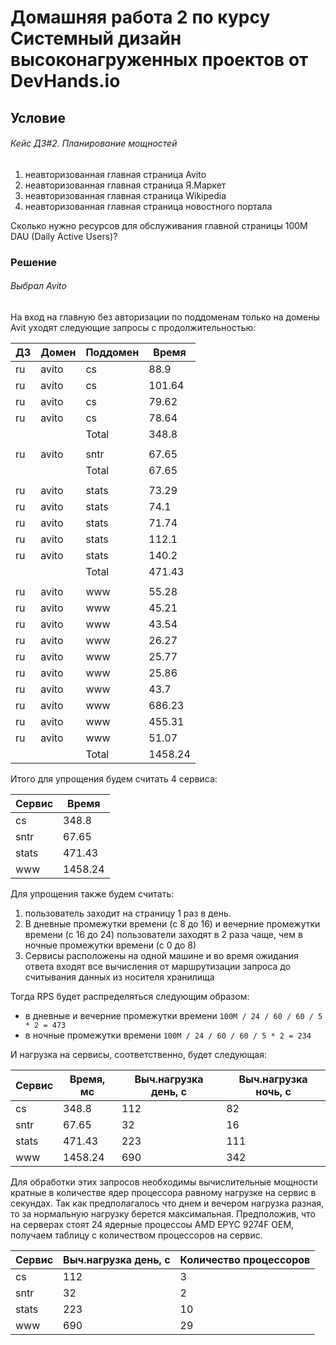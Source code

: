 # Домашняя работа 2 по курсу Системный дизайн высоконагруженных проектов от DevHands.io

## Условие
###### Кейс ДЗ#2. Планирование мощностей
1. неавторизованная главная страница Avito
2. неавторизованная главная страница Я.Маркет
3. неавторизованная главная страница Wikipedia
4. неавторизованная главная страница новостного портала


Сколько нужно ресурсов для обслуживания главной страницы 100M DAU (Daily Active Users)?

### Решение
###### Выбрал Avito

На вход на главную без авторизации по поддоменам только на домены Avit уходят следующие запросы с продолжительностью:

| ДЗ | Домен | Поддомен | Время   |
|----|-------|----------|---------|
| ru | avito | cs       | 88.9    |
| ru | avito | cs       | 101.64  |
| ru | avito | cs       | 79.62   |
| ru | avito | cs       | 78.64   |
|    |       | Total    | 348.8   |
|    |       |          |         |
| ru | avito | sntr     | 67.65   |
|    |       | Total    | 67.65   |
|    |       |          |         |
| ru | avito | stats    | 73.29   |
| ru | avito | stats    | 74.1    |
| ru | avito | stats    | 71.74   |
| ru | avito | stats    | 112.1   |
| ru | avito | stats    | 140.2   |
|    |       | Total    | 471.43  |
|    |       |          |         |
| ru | avito | www      | 55.28   |
| ru | avito | www      | 45.21   |
| ru | avito | www      | 43.54   |
| ru | avito | www      | 26.27   |
| ru | avito | www      | 25.77   |
| ru | avito | www      | 25.86   |
| ru | avito | www      | 43.7    |
| ru | avito | www      | 686.23  |
| ru | avito | www      | 455.31  |
| ru | avito | www      | 51.07   |
|    |       | Total    | 1458.24 |


Итого для упрощения будем считать 4 сервиса:

| Сервис | Время   |
|--------|---------|
| cs     | 348.8   |
| sntr   | 67.65   |
| stats  | 471.43  |
| www    | 1458.24 |

Для упрощения также будем считать:

1. пользователь заходит на страницу 1 раз в день.
2. В дневные промежутки времени (с 8 до 16) и вечерние промежутки времени (с 16 до 24) пользователи заходят в 2 раза чаще, чем в ночные промежутки времени (с 0 до 8)
3. Сервисы расположены на одной машине и во время ожидания ответа входят все вычисления от маршрутизации запроса до считывания данных из носителя хранилища

Тогда RPS будет распределяться следующим образом:

- в дневные и вечерние промежутки времени `100М / 24 / 60 / 60 / 5 * 2 = 473`
- в ночные промежутки времени `100М / 24 / 60 / 60 / 5 * 2 = 234`

И нагрузка на сервисы, соответственно, будет следующая:

| Сервис | Время, мс | Выч.нагрузка день, с | Выч.нагрузка ночь, с |
|--------|-----------|----------------------|----------------------|
| cs     | 348.8     | 112                  | 82                   |
| sntr   | 67.65     | 32                   | 16                   |
| stats  | 471.43    | 223                  | 111                  |
| www    | 1458.24   | 690                  | 342                  |

Для обработки этих запросов необходимы вычислительные мощности кратные в количестве ядер процессора равному нагрузке на сервис в секундах. Так как предполагалось что днем и вечером нагрузка разная, то за нормальную нагрузку берется максимальная. Предположив, что на серверах стоят 24 ядерные процессоы AMD EPYC 9274F OEM, получаем таблицу с количеством процессоров на сервис.


| Сервис | Выч.нагрузка день, с | Количество процессоров |
|--------|----------------------|------------------------|
| cs     | 112                  | 3                      |
| sntr   | 32                   | 2                      |
| stats  | 223                  | 10                     |
| www    | 690                  | 29                     |
